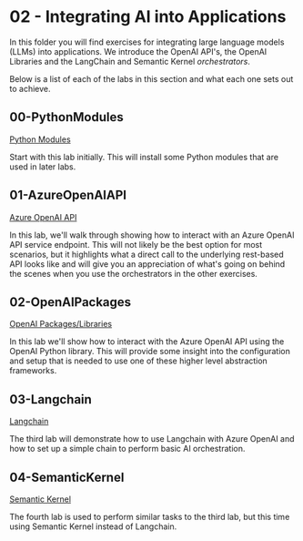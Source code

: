 # 02 - Integrating AI into Applications

In this folder you will find exercises for integrating large language models (LLMs) into applications. We introduce the OpenAI API's, the OpenAI Libraries and the LangChain and Semantic Kernel *orchestrators*.

Below is a list of each of the labs in this section and what each one sets out to achieve.

## 00-PythonModules

[Python Modules](00-PythonModules/pythonmodules.ipynb)

Start with this lab initially. This will install some Python modules that are used in later labs.

## 01-AzureOpenAIAPI

[Azure OpenAI API](01-AzureOpenAIAPI/azureopenaiapi.ipynb)

In this lab, we'll walk through showing how to interact with an Azure OpenAI API service endpoint. This will not likely be the best option for most scenarios, but it highlights what a direct call to the underlying rest-based API looks like and will give you an appreciation of what's going on behind the scenes when you use the orchestrators in the other exercises.

## 02-OpenAIPackages

[OpenAI Packages/Libraries](02-OpenAIPackages/openai.ipynb)

In this lab we'll show how to interact with the Azure OpenAI API using the OpenAI Python library. This will provide some insight into the configuration and setup that is needed to use one of these higher level abstraction frameworks.

## 03-Langchain

[Langchain](03-Langchain/langchain.ipynb)

The third lab will demonstrate how to use Langchain with Azure OpenAI and how to set up a simple chain to perform basic AI orchestration.

## 04-SemanticKernel

[Semantic Kernel](04-SemanticKernel/semantickernel.ipynb)

The fourth lab is used to perform similar tasks to the third lab, but this time using Semantic Kernel instead of Langchain.

